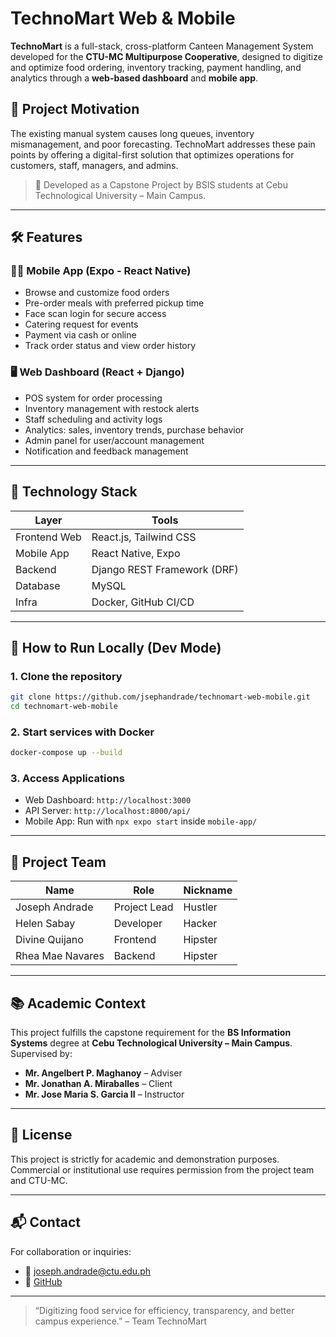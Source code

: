 # TechnoMart Web & Mobile

**TechnoMart** is a full-stack, cross-platform Canteen Management System developed for the **CTU-MC Multipurpose Cooperative**, designed to digitize and optimize food ordering, inventory tracking, payment handling, and analytics through a **web-based dashboard** and **mobile app**.

## 🧠 Project Motivation

The existing manual system causes long queues, inventory mismanagement, and poor forecasting. TechnoMart addresses these pain points by offering a digital-first solution that optimizes operations for customers, staff, managers, and admins.

> 🏫 Developed as a Capstone Project by BSIS students at Cebu Technological University – Main Campus.

---

## 🛠️ Features

### 👨‍🍳 Mobile App (Expo - React Native)

- Browse and customize food orders
- Pre-order meals with preferred pickup time
- Face scan login for secure access
- Catering request for events
- Payment via cash or online
- Track order status and view order history

### 🖥️ Web Dashboard (React + Django)

- POS system for order processing
- Inventory management with restock alerts
- Staff scheduling and activity logs
- Analytics: sales, inventory trends, purchase behavior
- Admin panel for user/account management
- Notification and feedback management

---

## 🚀 Technology Stack

| Layer        | Tools                       |
| ------------ | --------------------------- |
| Frontend Web | React.js, Tailwind CSS      |
| Mobile App   | React Native, Expo          |
| Backend      | Django REST Framework (DRF) |
| Database     | MySQL                       |
| Infra        | Docker, GitHub CI/CD        |

---

## 🧪 How to Run Locally (Dev Mode)

### 1. Clone the repository

```bash
git clone https://github.com/jsephandrade/technomart-web-mobile.git
cd technomart-web-mobile
```

### 2. Start services with Docker

```bash
docker-compose up --build
```

### 3. Access Applications

- Web Dashboard: `http://localhost:3000`
- API Server: `http://localhost:8000/api/`
- Mobile App: Run with `npx expo start` inside `mobile-app/`

---

## 🧠 Project Team

| Name             | Role         | Nickname |
| ---------------- | ------------ | -------- |
| Joseph Andrade   | Project Lead | Hustler  |
| Helen Sabay      | Developer    | Hacker   |
| Divine Quijano   | Frontend     | Hipster  |
| Rhea Mae Navares | Backend      | Hipster  |

---

## 📚 Academic Context

This project fulfills the capstone requirement for the **BS Information Systems** degree at **Cebu Technological University – Main Campus**. Supervised by:

- **Mr. Angelbert P. Maghanoy** – Adviser
- **Mr. Jonathan A. Miraballes** – Client
- **Mr. Jose Maria S. Garcia II** – Instructor

---

## 📄 License

This project is strictly for academic and demonstration purposes. Commercial or institutional use requires permission from the project team and CTU-MC.

---

## 📬 Contact

For collaboration or inquiries:

- 📧 joseph.andrade@ctu.edu.ph
- 🔗 [GitHub](https://github.com/jsephandrade)

---

> “Digitizing food service for efficiency, transparency, and better campus experience.” – Team TechnoMart
